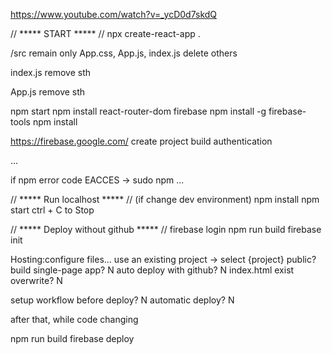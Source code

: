  https://www.youtube.com/watch?v=_ycD0d7skdQ
 
 // ***** START ***** //
 npx create-react-app .

 /src
 remain only App.css, App.js, index.js
 delete others

 index.js
 remove sth

 App.js
 remove sth

 npm start
 npm install react-router-dom firebase
 npm install -g firebase-tools
 npm install

https://firebase.google.com/
create project
build authentication

...

if npm error code EACCES -> sudo npm ...

// ***** Run localhost ***** //
(if change dev environment) npm install
npm start
ctrl + C to Stop

// ***** Deploy without github ***** //
firebase login
npm run build
firebase init

Hosting:configure files...
use an existing project -> select {project}
public? build
single-page app? N
auto deploy with github? N
index.html exist overwrite? N

setup workflow before deploy? N
automatic deploy? N

after that, while code changing

npm run build
firebase deploy